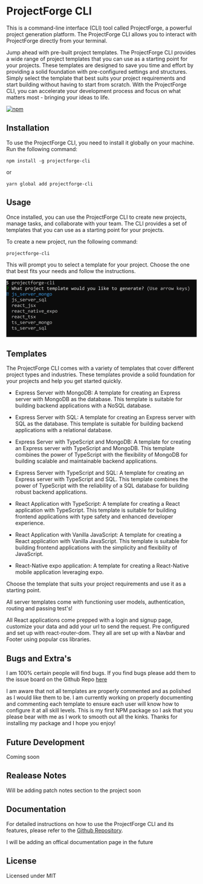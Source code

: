 # ProjectForge CLI

This is a command-line interface (CLI) tool called ProjectForge, a powerful project generation platform. The ProjectForge CLI allows you to interact with ProjectForge directly from your terminal. 

Jump ahead with pre-built project templates. The ProjectForge CLI provides a wide range of project templates that you can use as a starting point for your projects. These templates are designed to save you time and effort by providing a solid foundation with pre-configured settings and structures. Simply select the template that best suits your project requirements and start building without having to start from scratch. With the ProjectForge CLI, you can accelerate your development process and focus on what matters most - bringing your ideas to life. 

[![npm](https://img.shields.io/npm/dm/projectforge-cli.svg)](https://www.npmjs.com/package/projectforge-cli)

## Installation

To use the ProjectForge CLI, you need to install it globally on your machine. Run the following command:

```shell
npm install -g projectforge-cli
```

or

```shell
yarn global add projectforge-cli
```

## Usage

Once installed, you can use the ProjectForge CLI to create new projects, manage tasks, and collaborate with your team. The CLI provides a set of templates that you can use as a starting point for your projects.

To create a new project, run the following command:

```shell
projectforge-cli
```

This will prompt you to select a template for your project. Choose the one that best fits your needs and follow the instructions.

![alt text](package/assets/projectforge.png)

## Templates

The ProjectForge CLI comes with a variety of templates that cover different project types and industries. These templates provide a solid foundation for your projects and help you get started quickly.

- Express Server with MongoDB: A template for creating an Express server with MongoDB as the database. This template is suitable for building backend applications with a NoSQL database.

- Express Server with SQL: A template for creating an Express server with SQL as the database. This template is suitable for building backend applications with a relational database.

- Express Server with TypeScript and MongoDB: A template for creating an Express server with TypeScript and MongoDB. This template combines the power of TypeScript with the flexibility of MongoDB for building scalable and maintainable backend applications.

- Express Server with TypeScript and SQL: A template for creating an Express server with TypeScript and SQL. This template combines the power of TypeScript with the reliability of a SQL database for building robust backend applications.

- React Application with TypeScript: A template for creating a React application with TypeScript. This template is suitable for building frontend applications with type safety and enhanced developer experience.

- React Application with Vanilla JavaScript: A template for creating a React application with Vanilla JavaScript. This template is suitable for building frontend applications with the simplicity and flexibility of JavaScript.

- React-Native expo application: A template for creating a React-Native mobile application leveraging expo. 

Choose the template that suits your project requirements and use it as a starting point.

All server templates come with functioning user models, authentication, routing and passing test's!

All React applications come prepped with a login and signup page, customize your data and add your url to send the request. Pre configured and set up with react-router-dom. They all are set up with a Navbar and Footer using popular css libraries.

## Bugs and Extra's
I am 100% certain people will find bugs. If you find bugs please add them to the issue board on the Github Repo [here](https://github.com/SSPENELOPE/projectforge-cli/issues) 

I am aware that not all templates are properly commented and as polished as I would like them to be. I am currently working on properly documenting and commenting each template to ensure each user will know how to configure it at all skill levels. This is my first NPM package so I ask that you please bear with me as I work to smooth out all the kinks. Thanks for installing my package and I hope you enjoy!

## Future Development
Coming soon

## Realease Notes
Will be adding patch notes section to the project soon 

## Documentation

For detailed instructions on how to use the ProjectForge CLI and its features, please refer to the [Github Repository](https://github.com/SSPENELOPE/projectforge-cli).

I will be adding an offical documentation page in the future

## License
Licensed under MIT
